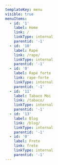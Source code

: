 ```yaml
---
templateKey: menu
visible: true
menuItems:
  - id: '1'
    label: Home
    link: /
    linkType: internal
    parentid: '-1'
  - id: '10'
    label: Rapé
    link: /rape/
    linkType: internal
    parentid: '-1'
  - id: '0'
    label: Rapé forte
    link: rape-forte
    linkType: internal
    parentid: '-1'
  - id: '11'
    label: Tabaco Mói
    link: /tabaco/
    linkType: internal
    parentid: '-1'
  - id: '13'
    label: Blog
    link: /blog/
    linkType: internal
    parentid: '-1'
  - id: '0'
    label: Frete
    link: frete
    linkType: internal
    parentid: '-1'
---
```


